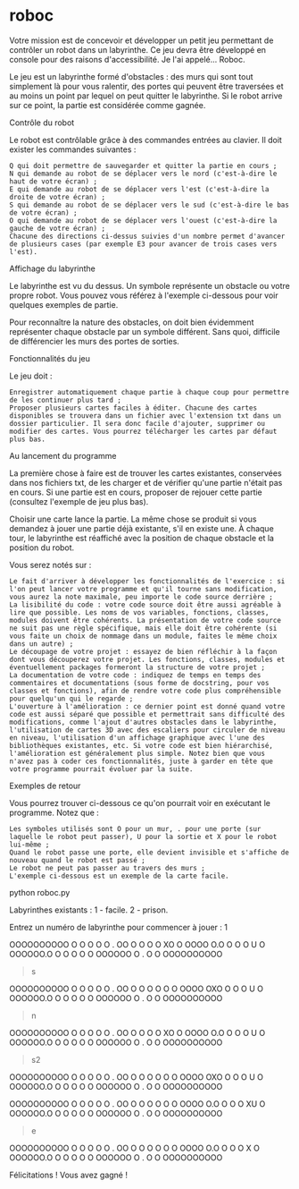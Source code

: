 # roboc

Votre mission est de concevoir et développer un petit jeu permettant de contrôler un robot dans un labyrinthe. Ce jeu devra être développé en console pour des raisons d'accessibilité. Je l'ai appelé... Roboc.

Le jeu est un labyrinthe formé d'obstacles : des murs qui sont tout simplement là pour vous ralentir, des portes qui peuvent être traversées et au moins un point par lequel on peut quitter le labyrinthe. Si le robot arrive sur ce point, la partie est considérée comme gagnée.

 
Contrôle du robot

Le robot est contrôlable grâce à des commandes entrées au clavier. Il doit exister les commandes suivantes :

    Q qui doit permettre de sauvegarder et quitter la partie en cours ;
    N qui demande au robot de se déplacer vers le nord (c'est-à-dire le haut de votre écran) ;
    E qui demande au robot de se déplacer vers l'est (c'est-à-dire la droite de votre écran) ;
    S qui demande au robot de se déplacer vers le sud (c'est-à-dire le bas de votre écran) ;
    O qui demande au robot de se déplacer vers l'ouest (c'est-à-dire la gauche de votre écran) ;
    Chacune des directions ci-dessus suivies d'un nombre permet d'avancer de plusieurs cases (par exemple E3 pour avancer de trois cases vers l'est).

 
Affichage du labyrinthe

Le labyrinthe est vu du dessus. Un symbole représente un obstacle ou votre propre robot. Vous pouvez vous référez à l'exemple ci-dessous pour voir quelques exemples de partie.

Pour reconnaître la nature des obstacles, on doit bien évidemment représenter chaque obstacle par un symbole différent. Sans quoi, difficile de différencier les murs des portes de sorties.

 
Fonctionnalités du jeu

Le jeu doit :

    Enregistrer automatiquement chaque partie à chaque coup pour permettre de les continuer plus tard ;
    Proposer plusieurs cartes faciles à éditer. Chacune des cartes disponibles se trouvera dans un fichier avec l'extension txt dans un dossier particulier. Il sera donc facile d'ajouter, supprimer ou modifier des cartes. Vous pourrez télécharger les cartes par défaut plus bas.

 
Au lancement du programme

La première chose à faire est de trouver les cartes existantes, conservées dans nos fichiers txt, de les charger et de vérifier qu'une partie n'était pas en cours. Si une partie est en cours, proposer de rejouer cette partie (consultez l'exemple de jeu plus bas).

Choisir une carte lance la partie. La même chose se produit si vous demandez à jouer une partie déjà existante, s'il en existe une. À chaque tour, le labyrinthe est réaffiché avec la position de chaque obstacle et la position du robot.

 
Vous serez notés sur :

    Le fait d'arriver à développer les fonctionnalités de l'exercice : si l'on peut lancer votre programme et qu'il tourne sans modification, vous aurez la note maximale, peu importe le code source derrière ;
    La lisibilité du code : votre code source doit être aussi agréable à lire que possible. Les noms de vos variables, fonctions, classes, modules doivent être cohérents. La présentation de votre code source ne suit pas une règle spécifique, mais elle doit être cohérente (si vous faite un choix de nommage dans un module, faites le même choix dans un autre) ;
    Le découpage de votre projet : essayez de bien réfléchir à la façon dont vous découperez votre projet. Les fonctions, classes, modules et éventuellement packages formeront la structure de votre projet ;
    La documentation de votre code : indiquez de temps en temps des commentaires et documentations (sous forme de docstring, pour vos classes et fonctions), afin de rendre votre code plus compréhensible pour quelqu'un qui le regarde ;
    L'ouverture à l'amélioration : ce dernier point est donné quand votre code est aussi séparé que possible et permettrait sans difficulté des modifications, comme l'ajout d'autres obstacles dans le labyrinthe, l'utilisation de cartes 3D avec des escaliers pour circuler de niveau en niveau, l'utilisation d'un affichage graphique avec l'une des bibliothèques existantes, etc. Si votre code est bien hiérarchisé, l'amélioration est généralement plus simple. Notez bien que vous n'avez pas à coder ces fonctionnalités, juste à garder en tête que votre programme pourrait évoluer par la suite.

 
Exemples de retour

Vous pourrez trouver ci-dessous ce qu'on pourrait voir en exécutant le programme. Notez que :

    Les symboles utilisés sont O pour un mur, . pour une porte (sur laquelle le robot peut passer), U pour la sortie et X pour le robot lui-même ;
    Quand le robot passe une porte, elle devient invisible et s'affiche de nouveau quand le robot est passé ;
    Le robot ne peut pas passer au travers des murs ;
    L'exemple ci-dessous est un exemple de la carte facile.

python roboc.py

Labyrinthes existants :
  1 - facile.
  2 - prison.

Entrez un numéro de labyrinthe pour commencer à jouer : 1

OOOOOOOOOO
O O    O O
O . OO   O
O O O   XO
O OOOO O.O
O O O    U
O OOOOOO.O
O O      O
O O OOOOOO
O . O    O
OOOOOOOOOO

> s

OOOOOOOOOO
O O    O O
O . OO   O
O O O    O
O OOOO OXO
O O O    U
O OOOOOO.O
O O      O
O O OOOOOO
O . O    O
OOOOOOOOOO

> n

OOOOOOOOOO
O O    O O
O . OO   O
O O O   XO
O OOOO O.O
O O O    U
O OOOOOO.O
O O      O
O O OOOOOO
O . O    O
OOOOOOOOOO

> s2

OOOOOOOOOO
O O    O O
O . OO   O
O O O    O
O OOOO OXO
O O O    U
O OOOOOO.O
O O      O
O O OOOOOO
O . O    O
OOOOOOOOOO

OOOOOOOOOO
O O    O O
O . OO   O
O O O    O
O OOOO O.O
O O O   XU
O OOOOOO.O
O O      O
O O OOOOOO
O . O    O
OOOOOOOOOO

> e

OOOOOOOOOO
O O    O O
O . OO   O
O O O    O
O OOOO O.O
O O O    X
O OOOOOO.O
O O      O
O O OOOOOO
O . O    O
OOOOOOOOOO

Félicitations ! Vous avez gagné !

 
